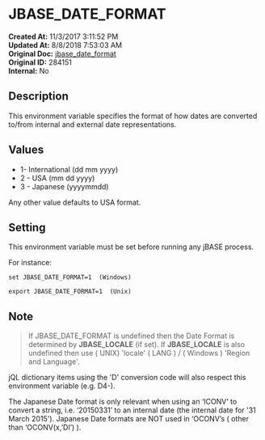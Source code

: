 # JBASE_DATE_FORMAT

**Created At:** 11/3/2017 3:11:52 PM  
**Updated At:** 8/8/2018 7:53:03 AM  
**Original Doc:** [jbase_date_format](https://docs.jbase.com/41717-environment-variables/jbase_date_format)  
**Original ID:** 284151  
**Internal:** No  

## Description

This environment variable specifies the format of how dates are converted to/from internal and external date representations.

## Values

- 1- International (dd mm yyyy)
- 2 - USA (mm dd yyyy)
- 3 - Japanese (yyyymmdd)

Any other value defaults to USA format.

## Setting

This environment variable must be set before running any jBASE process.

For instance:

```
set JBASE_DATE_FORMAT=1  (Windows)
```

```
export JBASE_DATE_FORMAT=1  (Unix)
```

## Note

> If JBASE\_DATE\_FORMAT is undefined then the Date Format is determined by **JBASE\_LOCALE** (if set). If **JBASE\_LOCALE** is also undefined then use ( UNIX) 'locale' ( LANG ) / ( Windows ) 'Region and Language'.

jQL dictionary items using the 'D' conversion code will also respect this environment variable (e.g. D4-).

The Japanese Date format is only relevant when using an ‘ICONV’ to convert a string, i.e. ‘20150331’ to an internal date (the internal date for '31 March 2015'). Japanese Date formats are NOT used in ‘OCONV’s ( other than ‘OCONV(x,’DI’) ).
